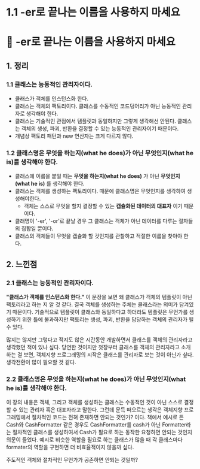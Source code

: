 # 1.1 -er로 끝나는 이름을 사용하지 마세요

# 📌 -er로 끝나는 이름을 사용하지 마세요

## 1. 정리

### 1.1 클래스는 능동적인 관리자이다.

- 클래스가 객체를 인스턴스화 한다.
- 클래스는 객체의 팩토리이다. 클래스를 수동적인 코드덩어리가 아닌 능동적인 관리자로 생각해야 한다.
- 클래스는 기술적인 관점에서 템플릿과 동일하지만 그렇게 생각해선 안된다. 클래스는 객체의 생성, 파괴, 반환을 결정할 수 있는 능동적인 관리자이기 때문이다.
- 개념상 팩토리 패턴과 new 연산자는 크게 다르지 않다.

### 1.2 클래스명은 무엇을 하는지(what he does)가 아닌 무엇인지(what he is)를 생각해야 한다.

- 클래스에 이름을 붙일 때는 **무엇을 하는지(what he does)** 가 아닌 **무엇인지(what he is)** 를 생각해야 한다.
- 클래스는 객체를 생성하는 팩토리이다. 때문에 클래스명은 무엇인지를 생각하여 생성해야한다.
    - 객체는 스스로 무엇을 할지 결정할 수 있는 **캡슐화된 데이터의 대표자** 이기 때문이다.
- 클래명이 '-er', '-or'로 끝날 경우 그 클래스는 객체가 아닌 데이터를 다루는 절차들의 집합일 뿐이다.
- 클래스의 객체들이 무엇을 캡슐화 할 것인지를 관찰하고 적절한 이름을 찾아야 한다.

## 2. 느낀점

### 2.1 클래스는 능동적인 관리자이다.

**"클래스가 객체를 인스턴스화 한다."** 이 문장을 보면 왜 클래스가 객체의 템플릿이 아닌 팩토리라고 하는 지 알 것 같다. 결국 객체를 생성하는 주체는 클래스라는 의미가 담겨있기 때문이다.
기술적으로 템플릿이 클래스와 동일하다고 하더라도 템플릿은 무언가를 생성하기 위한 틀에 불과하지만 팩토리는 생성, 파괴, 반환을 담당하는 객체의 관리자가 될 수 있다.

많지는 않지만 그렇다고 적지도 않은 시간동안 개발하면서 클래스를 객체의 관리자라고 생각했던 적이 있나 싶다.
당연한 것이지만 첫장부터 클래스를 객체의 관리자라고 소개하는 걸 보면, 객체지향 프로그래밍의 시작은 클래스를 관리자로 보는 것이 아닌가 싶다. 생각전환이 많이 필요할 것 같다.

### 2.2 클래스명은 무엇을 하는지(what he does)가 아닌 무엇인지(what he is)를 생각해야 한다.

이 장의 내용은 객체, 그리고 객체를 생성하는 클래스는 수동적인 것이 아닌 스스로 결정할 수 있는 관리자 혹은 대표자라고 말한다.
그런데 문득 떠오르는 생각은 객체지향 프로그래밍에서 절차적인 코드는 전혀 존재하면 안되는 것인가? 이다.
책에서 예시로 든 Cash와 CashFormatter 같은 경우도 CashFormatter를 cash가 아닌 Formatter라는 절차적인 클래스를 생성하여서
Cash가 필요로 하는 동작한 요청하면 안되는 것인지 의문이 들었다. 예시로 비슷한 역할을 필요로 하는 클래스가 많을 때 각 클래스마다 formater의 역할을 구현하면 더 비효율적이지 않을까 싶다.

주도적인 객체와 절차적인 무언가가 공존하면 안되는 것일까?